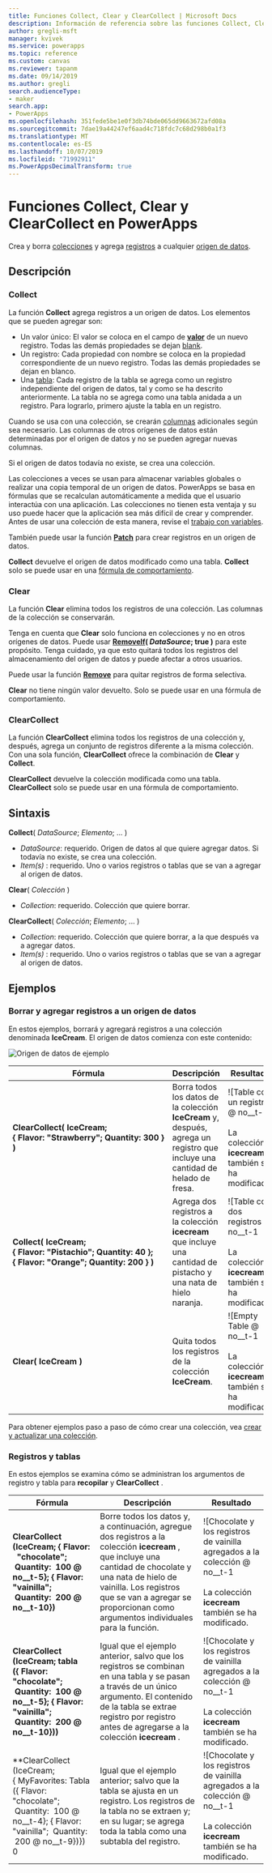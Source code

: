 ```yaml
---
title: Funciones Collect, Clear y ClearCollect | Microsoft Docs
description: Información de referencia sobre las funciones Collect, Clear y ClearCollect de PowerApps, incluidos ejemplos y sintaxis
author: gregli-msft
manager: kvivek
ms.service: powerapps
ms.topic: reference
ms.custom: canvas
ms.reviewer: tapanm
ms.date: 09/14/2019
ms.author: gregli
search.audienceType:
- maker
search.app:
- PowerApps
ms.openlocfilehash: 351fede5be1e0f3db74bde065dd9663672afd08a
ms.sourcegitcommit: 7dae19a44247ef6aad4c718fdc7c68d298b0a1f3
ms.translationtype: MT
ms.contentlocale: es-ES
ms.lasthandoff: 10/07/2019
ms.locfileid: "71992911"
ms.PowerAppsDecimalTransform: true
---
```

# <a name="collect-clear-and-clearcollect-functions-in-powerapps"></a>Funciones Collect, Clear y ClearCollect en PowerApps

Crea y borra [colecciones](../working-with-data-sources.md#collections) y agrega [registros](../working-with-tables.md#records) a cualquier [origen de datos](../working-with-data-sources.md).

## <a name="description"></a>Descripción

### <a name="collect"></a>Collect

La función **Collect** agrega registros a un origen de datos. Los elementos que se pueden agregar son:

- Un valor único: El valor se coloca en el campo de **[valor](function-value.md)** de un nuevo registro.  Todas las demás propiedades se dejan [blank](function-isblank-isempty.md).
- Un registro: Cada propiedad con nombre se coloca en la propiedad correspondiente de un nuevo registro.  Todas las demás propiedades se dejan en blanco.
- Una [tabla](../working-with-tables.md): Cada registro de la tabla se agrega como un registro independiente del origen de datos, tal y como se ha descrito anteriormente. La tabla no se agrega como una tabla anidada a un registro. Para lograrlo, primero ajuste la tabla en un registro.

Cuando se usa con una colección, se crearán [columnas](../working-with-tables.md#columns) adicionales según sea necesario. Las columnas de otros orígenes de datos están determinadas por el origen de datos y no se pueden agregar nuevas columnas.  

Si el origen de datos todavía no existe, se crea una colección.

Las colecciones a veces se usan para almacenar variables globales o realizar una copia temporal de un origen de datos. PowerApps se basa en fórmulas que se recalculan automáticamente a medida que el usuario interactúa con una aplicación. Las colecciones no tienen esta ventaja y su uso puede hacer que la aplicación sea más difícil de crear y comprender. Antes de usar una colección de esta manera, revise el [trabajo con variables](../working-with-variables.md).

También puede usar la función **[Patch](function-patch.md)** para crear registros en un origen de datos.

**Collect** devuelve el origen de datos modificado como una tabla.  **Collect** solo se puede usar en una [fórmula de comportamiento](../working-with-formulas-in-depth.md).

### <a name="clear"></a>Clear

La función **Clear** elimina todos los registros de una colección.  Las columnas de la colección se conservarán.

Tenga en cuenta que **Clear** solo funciona en colecciones y no en otros orígenes de datos.  Puede usar **[RemoveIf](function-remove-removeif.md)( *DataSource*; true )** para este propósito.  Tenga cuidado, ya que esto quitará todos los registros del almacenamiento del origen de datos y puede afectar a otros usuarios.

Puede usar la función **[Remove](function-remove-removeif.md)** para quitar registros de forma selectiva.

**Clear** no tiene ningún valor devuelto.  Solo se puede usar en una fórmula de comportamiento.

### <a name="clearcollect"></a>ClearCollect

La función **ClearCollect** elimina todos los registros de una colección y, después, agrega un conjunto de registros diferente a la misma colección.  Con una sola función, **ClearCollect** ofrece la combinación de **Clear** y **Collect**.

**ClearCollect** devuelve la colección modificada como una tabla.  **ClearCollect** solo se puede usar en una fórmula de comportamiento.

## <a name="syntax"></a>Sintaxis

**Collect**( *DataSource*; *Elemento*; ... )

* *DataSource*: requerido. Origen de datos al que quiere agregar datos.  Si todavía no existe, se crea una colección.
* *Item(s)* : requerido.  Uno o varios registros o tablas que se van a agregar al origen de datos.  

**Clear**( *Colección* )

* *Collection*: requerido. Colección que quiere borrar.

**ClearCollect**( *Colección*; *Elemento*; ... )

* *Collection*: requerido. Colección que quiere borrar, a la que después va a agregar datos.
* *Item(s)* : requerido.  Uno o varios registros o tablas que se van a agregar al origen de datos.  

## <a name="examples"></a>Ejemplos

### <a name="clearing-and-adding-records-to-a-data-source"></a>Borrar y agregar registros a un origen de datos

En estos ejemplos, borrará y agregará registros a una colección denominada **IceCream**. El origen de datos comienza con este contenido:

![Origen de datos de ejemplo](media/function-clear-collect-clearcollect/icecream.png)

| Fórmula | Descripción | Resultado |
| --- | --- | --- |
| **ClearCollect( IceCream; {&nbsp;Flavor:&nbsp;"Strawberry";&nbsp;Quantity:&nbsp;300&nbsp;} )** |Borra todos los datos de la colección **IceCream** y, después, agrega un registro que incluye una cantidad de helado de fresa. |<style>IMG {Max-width: None}</style> ![Table con un registro @ no__t-2<br><br>La colección **icecream** también se ha modificado. |
| **Collect( IceCream; {&nbsp;Flavor:&nbsp;"Pistachio";&nbsp;Quantity:&nbsp;40&nbsp;}; {&nbsp;Flavor:&nbsp;"Orange";&nbsp;Quantity:&nbsp;200&nbsp;}  )** |Agrega dos registros a la colección **icecream** que incluye una cantidad de pistacho y una nata de hielo naranja. |![Table con dos registros @ no__t-1<br><br>La colección **icecream** también se ha modificado. |
| **Clear( IceCream )** |Quita todos los registros de la colección **IceCream**. |![Empty Table @ no__t-1<br><br>La colección **icecream** también se ha modificado. |

Para obtener ejemplos paso a paso de cómo crear una colección, vea [crear y actualizar una colección](../create-update-collection.md).

### <a name="records-and-tables"></a>Registros y tablas

En estos ejemplos se examina cómo se administran los argumentos de registro y tabla para **recopilar** y **ClearCollect** .

| Fórmula | Descripción | Resultado |
| --- | --- | --- |
| **ClearCollect (IceCream; {&nbsp;Flavor: &nbsp; "chocolate"; &nbsp;Quantity: &nbsp;100 @ no__t-5}; {&nbsp;Flavor: &nbsp; "vainilla"; &nbsp;Quantity: &nbsp;200 @ no__t-10})** | Borre todos los datos y, a continuación, agregue dos registros a la colección **icecream** , que incluye una cantidad de chocolate y una nata de hielo de vainilla.  Los registros que se van a agregar se proporcionan como argumentos individuales para la función.| ![Chocolate y los registros de vainilla agregados a la colección @ no__t-1 <br><br>La colección **icecream** también se ha modificado. |
| **ClearCollect (IceCream; tabla ({&nbsp;Flavor: &nbsp; "chocolate"; &nbsp;Quantity: &nbsp;100 @ no__t-5}; {&nbsp;Flavor: &nbsp; "vainilla"; &nbsp;Quantity: &nbsp;200 @ no__t-10}))** | Igual que el ejemplo anterior, salvo que los registros se combinan en una tabla y se pasan a través de un único argumento. El contenido de la tabla se extrae registro por registro antes de agregarse a la colección **icecream** . | ![Chocolate y los registros de vainilla agregados a la colección @ no__t-1<br><br>La colección **icecream** también se ha modificado. |
| **ClearCollect (IceCream; <br> {&nbsp;MyFavorites: Tabla ({&nbsp;Flavor: &nbsp; "chocolate"; &nbsp;Quantity: &nbsp;100 @ no__t-4}; {&nbsp;Flavor: &nbsp; "vainilla"; &nbsp;Quantity: &nbsp;200 @ no__t-9})}) 0 | Igual que el ejemplo anterior; salvo que la tabla se ajusta en un registro.  Los registros de la tabla no se extraen y; en su lugar; se agrega toda la tabla como una subtabla del registro. | ![Chocolate y los registros de vainilla agregados a la colección @ no__t-1<br><br>La colección **icecream** también se ha modificado. |

